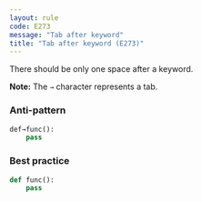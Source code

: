 ```yaml
---
layout: rule
code: E273
message: "Tab after keyword"
title: "Tab after keyword (E273)"
---
```


There should be only one space after a keyword.

**Note:** The `→` character represents a tab.

### Anti-pattern

```python
def→func():
    pass
```

### Best practice

```python
def func():
    pass
```
